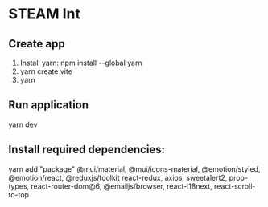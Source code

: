 #  STEAM Int

## Create app
1. Install yarn: npm install --global yarn
2. yarn create vite
3. yarn

## Run application
yarn dev

## Install required dependencies:
yarn add "package"
    @mui/material, @mui/icons-material, @emotion/styled, @emotion/react, 
    @reduxjs/toolkit react-redux, axios, sweetalert2, prop-types, react-router-dom@6,
    @emailjs/browser, react-i18next, react-scroll-to-top

